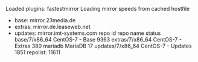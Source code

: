 Loaded plugins: fastestmirror
Loading mirror speeds from cached hostfile
 * base: mirror.23media.de
 * extras: mirror.de.leaseweb.net
 * updates: mirror.imt-systems.com
repo id                             repo name                             status
base/7/x86_64                       CentOS-7 - Base                       9363
extras/7/x86_64                     CentOS-7 - Extras                      380
mariadb                             MariaDB                                 17
updates/7/x86_64                    CentOS-7 - Updates                    1851
repolist: 11611
